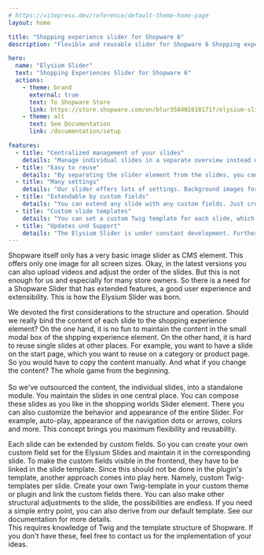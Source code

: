 ```yaml
---
# https://vitepress.dev/reference/default-theme-home-page
layout: home

title: "Shopping experience slider for Shopware 6"
description: "Flexible and reusable slider for Shopware 6 Shopping experience"

hero:
  name: "Elysium Slider"
  text: "Shopping Experiences Slider for Shopware 6"
  actions:
    - theme: brand
      external: true
      text: To Shopware Store
      link: https://store.shopware.com/en/blur358402810171f/elysium-slider.html
    - theme: alt
      text: See Documentation
      link: /documentation/setup

features:
  - title: "Centralized management of your slides"
    details: "Manage individual slides in a separate overview instead of the shopping expierence slider element. This gives you a better user expierence. You can assign slides to a slider element and arrange them as you like."
  - title: "Easy to reuse"
    details: "By separating the slider element from the slides, you can reuse your created slides as you like. Create your slide once and use it in different slider elements."
  - title: "Many settings"
    details: "Our slider offers lots of settings. Background images for portrait and landscape view, video support, custom CSS classes, custom linking and much, much more."
  - title: "Extendable by custom fields"
    details: "You can extend any slide with any custom fields. Just create a custom field set for Elysium Slides and define your fields."
  - title: "Custom slide templates"
    details: "You can set a custom Twig template for each slide, which you can freely customize in your custom theme or plugin."
  - title: "Updates und Support"
    details: "The Elysium Slider is under constant development. Furthermore, exclusive ticket support is available in addition to our documentation."
---
```


<HomeContent
  title="The Idea behind the Elysium Slider for Shopware 6"
  titleTag="h3">
  Shopware itself only has a very basic image slider as CMS element. This offers only one image for all screen sizes. Okay, in the latest versions you can also upload videos and adjust the order of the slides. But this is not enough for us and especially for many store owners.
  So there is a need for a Shopware Slider that has extended features, a good user experience and extensibility. This is how the Elysium Slider was born.
</HomeContent>

<HomeContent
  title="Separation of slide content and slider behavior: Slide and Slider elements"
  titleTag="h3">
  We devoted the first considerations to the structure and operation. Should we really bind the content of each slide to the shopping experience element? On the one hand, it is no fun to maintain the content in the small modal box of the shpping experience element. On the other hand, it is hard to reuse single slides at other places. For example, you want to have a slide on the start page, which you want to reuse on a category or product page. So you would have to copy the content manually. And what if you change the content? The whole game from the beginning.<br/>
  <br/>
  So we've outsourced the content, the individual slides, into a standalone module. You maintain the slides in one central place. You can compose these slides as you like in the shopping worlds Slider element. There you can also customize the behavior and appearance of the entire Slider. For example, auto-play, appearance of the navigation dots or arrows, colors and more. This concept brings you maximum flexibility and reusability.
</HomeContent>

<HomeContent
  title="Extendable with custom fields and custom Slide Twig-templates"
  titleTag="h3">
  Each slide can be extended by custom fields. So you can create your own custom field set for the Elysium Slides and maintain it in the corresponding slide. To make the custom fields visible in the frontend, they have to be linked in the slide template. Since this should not be done in the plugin's template, another approach comes into play here. Namely, custom Twig-templates per slide. Create your own Twig-template in your custom theme or plugin and link the custom fields there. You can also make other structural adjustments to the slide, the possibilities are endless. If you need a simple entry point, you can also derive from our default template. See our documentation for more details.
  <br/>
  This requires knowledge of Twig and the template structure of Shopware. If you don't have these, feel free to contact us for the implementation of your ideas.
</HomeContent>